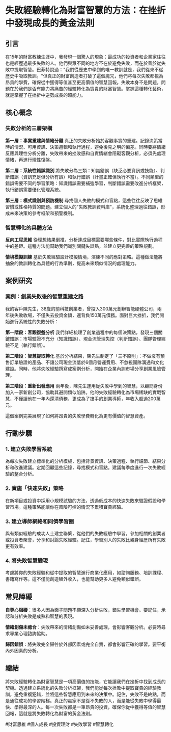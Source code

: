 # 失敗經驗轉化為財富智慧的方法：在挫折中發現成長的黃金法則

## 引言

在15年的財富教練生涯中，我發現一個驚人的現象：最成功的投資者和企業家往往也是經歷過最多失敗的人。他們與眾不同的地方不在於避免失敗，而在於善於從失敗中提取智慧。巴菲特說過："我們從歷史中學到的唯一教訓就是，我們從來不從歷史中吸取教訓。"但真正的財富創造者打破了這個魔咒，他們將每次失敗都視為昂貴的學費，確保從中獲得等值甚至更高價值的智慧回報。失敗本身不是問題，問題在於我們是否有能力將痛苦的經驗轉化為寶貴的財富智慧。掌握這種轉化藝術，就是掌握了在挫折中逆勢成長的超能力。

## 核心概念

### 失敗分析的三層架構

**第一層：事實重建與情緒分離**
真正的失敗分析始於客觀事實的重建。記錄決策當時的情況、可用資訊、決策邏輯和執行過程，避免後見之明的偏差。同時要將情緒反應與理性分析分離，失敗帶來的挫敗感和自責情緒會阻礙客觀分析，必須先處理情緒，再進行理性復盤。

**第二層：系統性錯誤識別**
將失敗分為三類：知識錯誤（缺乏必要資訊或技能）、判斷錯誤（資訊充足但分析有誤）和執行錯誤（計畫正確但執行不當）。不同類型的錯誤需要不同的學習策略：知識錯誤需要補強學習，判斷錯誤需要改進分析框架，執行錯誤需要優化管理系統。

**第三層：模式識別與預防機制**
尋找個人失敗的模式和盲點，這些往往反映了思維習慣或性格特質的問題。建立個人的"失敗教訓資料庫"，系統化整理過往錯誤，形成未來決策的參考框架和預警機制。

### 智慧轉化的具體方法

**反向工程思維**
從理想結果倒推，分析達成目標需要哪些條件，對比實際執行過程中的差距。這種方法能幫助我們識別關鍵失誤點，並建立更完善的策略規劃。

**情境模擬訓練**
基於失敗經驗設計模擬情境，演練不同的應對策略。這種做法能將抽象的教訓轉化為具體的行為準則，提高未來類似情況的處理能力。

## 案例研究

### 案例：創業失敗後的智慧重建之路

我的客戶陳先生，38歲的前科技創業者，曾投入300萬元創辦智能硬體公司，兩年後失敗收場，不僅失去投資金額，還背負150萬元債務。面對巨大挫折，我們開始進行系統性的失敗分析：

**第一階段：客觀復盤分析**
我們詳細梳理了創業過程中的每個決策點，發現三個關鍵錯誤：市場驗證不充分（知識錯誤）、現金流管理失控（判斷錯誤）、團隊管理經驗不足（執行錯誤）。

**第二階段：智慧提取轉化**
基於分析結果，陳先生制定了「三不原則」：不做沒有預售訂單驗證的產品、不讓公司現金流低於6個月營運費用、不忽視團隊溝通和文化建設。同時，他將失敗經驗撰寫成案例分析，開始在企業內訓市場分享創業風險管理。

**第三階段：重新出發應用**
兩年後，陳先生運用從失敗中學到的智慧，以顧問身份加入一家新創公司，協助其避開類似陷阱。他的失敗經驗轉化為市場稀缺的實戰智慧，不僅讓他在一年內還清債務，更成為了搶手的創業導師，年收入超過200萬元。

這個案例完美展現了如何將昂貴的失敗學費轉化為更有價值的智慧資產。

## 行動步驟

### 1. 建立失敗學習系統
為每次失敗建立標準化的分析模板，包括背景資訊、決策過程、執行細節、結果分析和改進建議。定期回顧這些記錄，尋找模式和盲點。建議每季度進行一次失敗經驗的整合分析。

### 2. 實施「快速失敗」策略
在新項目或投資中採用小規模試驗的方法，透過低成本的快速失敗來驗證假設和學習市場。這種策略能讓你在風險可控的情況下累積寶貴經驗。

### 3. 建立導師網絡和同儕學習圈
與有類似經驗的成功人士建立聯繫，從他們的失敗經驗中學習。參加相關的創業者或投資者聚會，分享和討論失敗經驗。記住，學習別人的失敗比親身經歷所有失敗更有效率。

### 4. 將失敗智慧變現
考慮將你的失敗經驗和從中提取的智慧進行商業化應用，如諮詢服務、培訓課程、書籍寫作等。這不僅能創造額外收入，也能幫助更多人避免類似錯誤。

## 常見障礙

**自尊心阻礙**：很多人因為面子問題不願深入分析失敗，錯失學習機會。要記住，承認和分析失敗是成熟和智慧的表現。

**情緒創傷未癒合**：失敗帶來的情緒創傷如未妥善處理，會影響客觀分析。必要時尋求專業心理諮詢協助。

**歸因錯誤**：將失敗完全歸咎於外部因素或完全自責，都會影響正確的學習。要平衡內外因素的分析。

## 總結

將失敗經驗轉化為財富智慧是一項高價值的技能，它能讓我們在挫折中找到成長的契機。透過建立系統化的失敗分析框架，我們能從每次挫敗中提取寶貴的經驗教訓，避免重複犯錯，並將這些智慧應用到未來的決策中。記住，失敗不是終點，而是通往成功的學習階梯。真正的贏家不是從不失敗的人，而是能從失敗中學得最快、學得最深的人。每一次失敗都是一筆昂貴的投資，確保你從中獲得等值的智慧回報，這就是將失敗轉化為財富的黃金法則。

#財富思維 #個人成長 #投資理財 #失敗學習 #智慧轉化